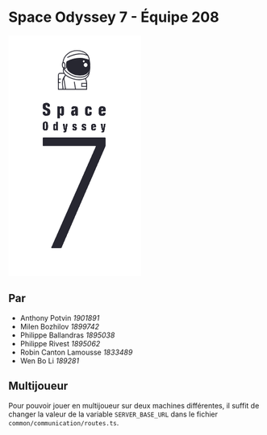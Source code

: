 # Space Odyssey 7 - Équipe 208

![Space Odyssey 7 Logo](client/src/assets/images/logo.PNG)

## Par


* Anthony Potvin _1901891_
* Milen Bozhilov _1899742_
* Philippe Ballandras _1895038_
* Philippe Rivest _1895062_
* Robin Canton Lamousse _1833489_
* Wen Bo Li _189281_

## Multijoueur

Pour pouvoir jouer en multijoueur sur deux machines différentes,
il suffit de changer la valeur de la variable `SERVER_BASE_URL` dans 
le fichier `common/communication/routes.ts`.
